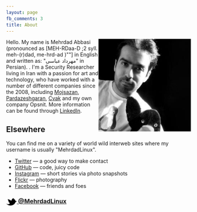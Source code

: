 ```yaml
---
layout: page
fb_comments: 3
title: About
---
```


<img src="portrait.jpg" width="50%" align="right">

Hello. My name is Mehrdad Abbasi (pronounced as [MEH-RDaa-D ;2 syll. meh-(r)dad, me-hrd-ad )""] in English and written as: "مهرداد عباسی" in Persian). . I'm a Security Researcher living in Iran with a passion for art and technology, who have worked with a number of different companies since the 2008, including
[Mojsazan](https://www.Mojsazan.com),
[Pardazeshgaran](https://Pardazeshgaran.com),
[Cvak](https://www.Cvak.com/)
and my own company Opsnit.
More information can be found through [LinkedIn](http://www.linkedin.com/in/MehrdadLinux).


## Elsewhere

You can find me on a variety of world wild interweb sites where my username is usually "MehrdadLinux".

- [Twitter](http://twitter.com/MehrdadLinux) — a good way to make contact
- [GitHub](https://github.com/MehrdadLinux) — code, juicy code
- [Instagram](http://instagram.com/MehrdadLinux/) — short stories via photo snapshots
- [Flickr](http://www.flickr.com/photos/MehrdadLinux/) — photography
- [Facebook](http://www.facebook.com/MehrdadLinux) — friends and foes

### [<img src="/res/twitter.png" width="29" height="20" style="display:inline-block;vertical-align:middle"> @MehrdadLinux](http://twitter.com/MehrdadLinux)
